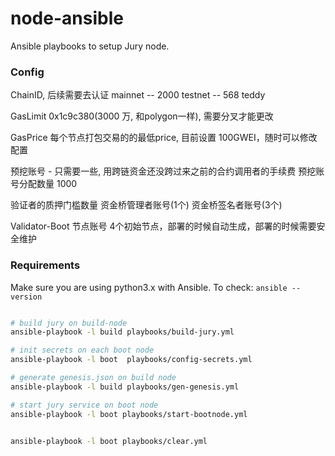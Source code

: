 # node-ansible
Ansible playbooks to setup Jury node.

### Config
ChainID, 后续需要去认证
mainnet -- 2000 
testnet -- 568 teddy

GasLimit 
0x1c9c380(3000 万, 和polygon一样), 需要分叉才能更改

GasPrice
每个节点打包交易的的最低price, 目前设置 100GWEI，随时可以修改配置

预挖账号 - 只需要一些, 用跨链资金还没跨过来之前的合约调用者的手续费
预挖账号分配数量 1000

验证者的质押门槛数量
资金桥管理者账号(1个)
资金桥签名者账号(3个)

Validator-Boot 节点账号 
4个初始节点，部署的时候自动生成，部署的时候需要安全维护


### Requirements

Make sure you are using python3.x with Ansible. To check: `ansible --version` 

```bash

# build jury on build-node
ansible-playbook -l build playbooks/build-jury.yml

# init secrets on each boot node
ansible-playbook -l boot  playbooks/config-secrets.yml

# generate genesis.json on build node
ansible-playbook -l build playbooks/gen-genesis.yml

# start jury service on boot node
ansible-playbook -l boot playbooks/start-bootnode.yml


ansible-playbook -l boot playbooks/clear.yml

```
